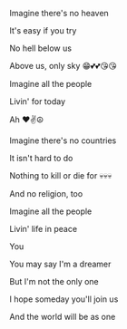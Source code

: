 Imagine there's no heaven

It's easy if you try

No hell below us

Above us, only sky 😁💕💕😘😘

Imagine all the people

Livin' for today

Ah ❤✌☮

Imagine there's no countries

It isn't hard to do

Nothing to kill or die for 💀💀💀

And no religion, too

Imagine all the people

Livin' life in peace

You

You may say I'm a dreamer

But I'm not the only one

I hope someday you'll join us

And the world will be as one
